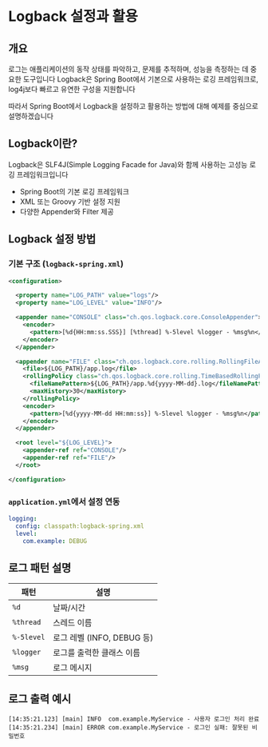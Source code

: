 # Logback 설정과 활용

## 개요
로그는 애플리케이션의 동작 상태를 파악하고, 문제를 추적하며, 성능을 측정하는 데 중요한 도구입니다
Logback은 Spring Boot에서 기본으로 사용하는 로깅 프레임워크로, log4j보다 빠르고 유연한 구성을 지원합니다

따라서 Spring Boot에서 Logback을 설정하고 활용하는 방법에 대해 예제를 중심으로 설명하겠습니다

## Logback이란?
Logback은 SLF4J(Simple Logging Facade for Java)와 함께 사용하는 고성능 로깅 프레임워크입니다
* Spring Boot의 기본 로깅 프레임워크
* XML 또는 Groovy 기반 설정 지원
* 다양한 Appender와 Filter 제공

## Logback 설정 방법
### 기본 구조 (`logback-spring.xml`)
```xml
<configuration>

  <property name="LOG_PATH" value="logs"/>
  <property name="LOG_LEVEL" value="INFO"/>

  <appender name="CONSOLE" class="ch.qos.logback.core.ConsoleAppender">
    <encoder>
      <pattern>[%d{HH:mm:ss.SSS}] [%thread] %-5level %logger - %msg%n</pattern>
    </encoder>
  </appender>

  <appender name="FILE" class="ch.qos.logback.core.rolling.RollingFileAppender">
    <file>${LOG_PATH}/app.log</file>
    <rollingPolicy class="ch.qos.logback.core.rolling.TimeBasedRollingPolicy">
      <fileNamePattern>${LOG_PATH}/app.%d{yyyy-MM-dd}.log</fileNamePattern>
      <maxHistory>30</maxHistory>
    </rollingPolicy>
    <encoder>
      <pattern>[%d{yyyy-MM-dd HH:mm:ss}] %-5level %logger - %msg%n</pattern>
    </encoder>
  </appender>

  <root level="${LOG_LEVEL}">
    <appender-ref ref="CONSOLE"/>
    <appender-ref ref="FILE"/>
  </root>

</configuration>

```
### `application.yml`에서 설정 연동
```yaml
logging:
  config: classpath:logback-spring.xml
  level:
    com.example: DEBUG
```

## 로그 패턴 설명
| 패턴         | 설명                    |
| ---------- | --------------------- |
| `%d`       | 날짜/시간                 |
| `%thread`  | 스레드 이름                |
| `%-5level` | 로그 레벨 (INFO, DEBUG 등) |
| `%logger`  | 로그를 출력한 클래스 이름        |
| `%msg`     | 로그 메시지                |

## 로그 출력 예시
```text
[14:35:21.123] [main] INFO  com.example.MyService - 사용자 로그인 처리 완료
[14:35:21.234] [main] ERROR com.example.MyService - 로그인 실패: 잘못된 비밀번호
```
